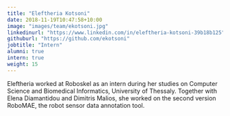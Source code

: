```yaml
---
title: "Eleftheria Kotsoni"
date: 2018-11-19T10:47:58+10:00
image: "images/team/ekotsoni.jpg"
linkedinurl: "https://www.linkedin.com/in/eleftheria-kotsoni-39b18b125"
githuburl: "https://github.com/ekotsoni"
jobtitle: "Intern"
alumni: true
intern: true
weight: 15
---
```

Eleftheria worked at Roboskel as an intern during her studies on Computer Science and Biomedical Informatics, University of Thessaly. Together with Elena Diamantidou and Dimitris Malios, she worked on the second version RoboMAE, the robot sensor data annotation tool. 
